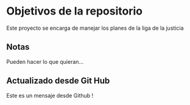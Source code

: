 # Objetivos de la repositorio

Este proyecto se encarga de manejar los planes de la liga de la justicia


## Notas
Pueden hacer lo que quieran...

## Actualizado desde Git Hub
Este es un mensaje desde Github !
